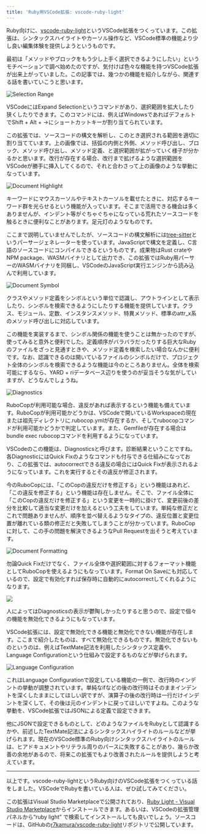 ```yaml
---
title: 'Ruby用VSCode拡張: vscode-ruby-light'
---
```

Ruby向けに、[vscode-ruby-light](https://marketplace.visualstudio.com/items?itemName=r7kamura.vscode-ruby-light)というVSCode拡張をつくっています。この拡張は、シンタックスハイライトやカーソル操作など、VSCode標準の機能より少し良い編集体験を提供しようというものです。

最初は「メソッドやブロックをもう少し上手く選択できるようにしたい」というモチベーションで調べ始めたのですが、気付けば色々な機能を持つVSCode拡張が出来上がっていました。この記事では、幾つかの機能を紹介しながら、関連する話を書いていこうと思います。

![](https://lh3.googleusercontent.com/docs/ADP-6oEg6rmCyJLvHuj-dC3umSen26Lld9W-MrzB7cDQa8WRfX-byic97vxA1FWIutA-AY_u-2DHrblwipEHLzKXEfbLT1XOnSrTomixV1TbAVJNOcznOS23gXSAxJItuL4OjoBYuu3vUUvpP2pCMERQWTRdQqgmAiyAXlSSQRP_V68arBv9ZflZUbgND-N4gfsus-FkYtXyb3ajXfmjSq2R_J3CBuxBSK_NynMJz9zIJ_QAKdU5kbGiRk35j71GV8Ix4Es5PKgGvcLxBFU02d3UyhEcel7H-gl1GrTqhIfXN1vFZNdpjzDDhAt2Txoi_OmdKiiKH2vMeCeDAEH_NCB4FYD158WPSyRmsKCgS1WhUTpUt_Bk8ZLJ3y7ioFBXRVT30mi3dt-swKKxqO4H3zqaW7wY6tEaRFyoLBN2xjvG1GWwXVwsWg-_-2vy8M93O1TieMbcLYPJHyykhGdktl5pED-_UNoH1zWxUho34YPfH7NxXPAN6MAdoPsxKru0AG7hH2jjHQZvxSfZgGmMdpn1c0LukTxwebgt6sNAbW4kiX3xEy2PnUleNC6VG5ivWFf8VfSxCQGF27WmsVZpDgH7YhWGmYW6FiaChgldUBPkBrGpsOU5OtjQwX9JZuNNYBrRHsPYZatfVVH_tGhQoUtM12XeaKUbYeXrsQZKLgGFi9FjJLrLcVdAfvZOH3B3xLVwmkqCkRhdPgSsNaDfkPIbtaOSXdobQe_ML_YsHG2WRaQ3sLgAuwk6NvaGlJri2MW4rFpmjvKm9vpK-eY1uXEFgFQT4VF--iQ14-b4cxIXCG94KyZEPx8FoIyi7-U9VsS2X1QDf1NIAnrFLo2yHix1ZCrxg2SmVoOubnbAS24yGtsmroOFriqgJLUuP-2UC9sGCpTugFY757SyW6_tEGHSofKxq27bERubj1vAJ0qZYdeEPLZOSWyOZVMs5BiLTzRqfpXD4cHBPTwNM3_jGgcurg9LgbTKQxtCQe-7OBBVOFlceJYzx6GPIMOT8iUXOpSp2MFHBAn163LuHBK6C-BqAefvXGHPYXFPCvoV5EV-Bi12n1kaSJlmsPt0yn15pkcB_nF13LcvUoCm_zatJ-gTmsCTWVlVQZMY2aFctaKl2h_5p80P43KEgSbr2VCKQNb0Sype-ohvnptuTDulhSw5H2zd8_q1XEzk5GMtmPi-cFDaPHBk7yaPh6tVKpOMb2TFBJuu3Rs3Kt8x31qDfP_OLjSdYnq0lioZ5UcvBXrHEhbTRFL_3A "Selection Range")

VSCodeにはExpand Selectionというコマンドがあり、選択範囲を拡大したり狭くしたりできます。このコマンドには、例えばWindowsであればデフォルトでShift + Alt + →にショートカットキーが割り当てられています。

この拡張では、ソースコードの構文を解析し、このとき選択される範囲を適切に割り当てています。上の画像では、括弧の内側と外側、メソッド呼び出し、ブロック、メソッド呼び出し、メソッド定義、と選択範囲が拡がっていく様子が分かるかと思います。改行が存在する場合、改行まで拡げるような選択範囲をVSCodeが勝手に挿入してくるので、それと合わさって上の画像のような挙動になっています。

![](https://lh3.googleusercontent.com/docs/ADP-6oF4mWz7HjVm0QmHGHAd9OaKR1eKYTicnxTD8FdMh260i6o81lc9bDJriR3KITHT1eRqyY1a_LDUgE965OiI7QOIUru8re4tJs0v9dHU_ASNSxCK6B1VV5_j2uw4FgPYhURWOHZ55rI4WNxz9K15-iO1Jr-NFGVZCp_2HU94onIh-P4u3q-Z9EL0pSvmoV11uYnbXZQxURc0QjN8U9H89QNLMoKtBbVvM0lY8ugOxK56Zs4UB08BGqIVH30AqECl_VHeWaLDPH_jZiiy_-MbkC5-Ol4whYY4REyjtI84Ocb_eRtSFXcsBHsnAjwxGK5IXEO623OENsazxpaByotl6BdOFXkw14XLTnoPKrTMi5Z99wyvQ_NYDBpP-zNRomeraPnl3hQu5aOTK5k7uqFMw-vzY5fX35LRFR8vEDmkk2sTATyFEp-jxizeAAa5eqvLBvPBZJqa0PIRFQ4zwstYQJ3-VBp5yqb8IgwhYXFTzo3-d1J6cR1kg1dUZb2P7P0kul7_aD6-6xhlObet7DtRUyziE0nva3A1KaSZnWUnViPLkkb1AZnva9PVQPqC6mhLZFeE26sohzjUuzXjxj0YLURN6lsr72xcFEp4gim7KLHzpIQ4IoU2YpqVZYA4Lq4ogv9mLDVjGk9AEkR0Hqa84QqncfR7Qq2Vn3kTmDv9T-lMcrhPp5ze2qSt0PT82KAaiVO1okXPgjL3f9cRiFUDFK6df_GIVhzkvC3jl1TD1OSK1sy3ugYXRLHAd93ATYLQOpVwcUdQH0IxxFY155MAu-qy45Gt7evFZLurlIy1WmHt3nJ85hvGaRPPFiiW-cOhNdWEWJZ15F1QLIsKdAu-_kru4QJJX92G6nLeEeAFW45sjqQ3jeZn3dTaWjEyMuNEpP_eYVKNfNIq2I8Sb5WizVaqQS_6w4Z6m7-jo_aoD5CSGZEgW5SUV03Olc60X4PO3xIQgf2E99Lg5YzHZXkehQgC2mRKPDNNQr9zbsiJaYbZI8JEjF2wETp21GJY9nSfrQTx9zNuhsGyFk7miTd0DV0AfEEIqCxKEcu6Ob5qK948ESiDKsyogTcutwAohd9Wn4VF0QTc0x04HSuRO7bZvXGyV16FjPBf3kr9TOg88ch_auPzlgr2NcwLFzjocL2CJeo-eikyCIhm3mLFCzi0QS-3IsXz_Xnz53zAWHJrKeMjinIdME8fxRYCUuDXI7NeTzGJ8uT018e1zlnL4iQ6HZfiJLCOHqELpuGEnnNc5eHI0ugkGA "Document Highlight")

キーワードにマウスカーソルやテキストカーソルを載せたときに、対応するキーワード群を光らせるという機能が入っています。そこまで活用できる機会は多くありませんが、インデント等がぐちゃぐちゃになっている荒れたソースコードを触るときに便利なことがあります。足元灯のようなものです。

ここまで説明していませんでしたが、ソースコードの構文解析には[tree-sitter](https://tree-sitter.github.io/tree-sitter/)というパーサージェネレーターを使っています。JavaScriptで構文を定義し、C言語のソースコードにコンパイルできるというものです。成果物はRust crateやNPM package、WASMバイナリとして出力でき、この拡張ではRuby用パーサーのWASMバイナリを同梱し、VSCodeのJavaScript実行エンジンから読み込んで利用しています。

![](https://lh3.googleusercontent.com/docs/ADP-6oFIssN5eEFNlayYRE22DvcUERiuuZNGgdSC2gyiXa7sYtsn9tEEFQRPLlv32j10snaRNyZC3KCJLer5fjO5_ufjtzu4dsJgL750TNVtVa6w07XFf2q_lPCSgvAsJUy8V0NnOhV3ON3TOlVyxSkYl4nfas9lkklQL2sqpwO2Y5x3w0GYcbSVZQfpIFhfSGd4m_ltkG-9jSxkGkZc1ZQuh--NgKIg64gFgl-Pk-qhvO_UC94BzERUmvgN7w51-vZA2QGNmwGlw2OOBcVxKAoOJVpap0RHBy7sglmG4fiWQGc74Qz9jUAtUgRdiRJJxP1LOSQ1hu-EScHKuZC_vskNWMCQnlHZ1kDQjDQIzrLheLb6nmfRi-saYzhA33EaE9iCePQz5RaIBQfiYu2DX6LRgGIMFXUUkQ0nPnjVaogHaIPaB-cOFQ8JEpltm8EjMhzP7QX5xkClkgbYXR7mU2CbxJ0Nj5Isk7qgHTNu3amDrresUnlU2SsUzcS_rFEQp47Z96rdu86e0-dkVQVSaPGM9CYJfHIKRUl0NuApN9f1iTPdQQm3SD3V72OMwSpyZqCKhg0ytL64OrUGMjzTbLqFPRJhXUhFJfQ9WSmJza1e2xrNJAq3NEyV9MD5_98tEFVKaSI19pKGY-VrLaBS3YHibzV8966ijZDH4W5TxRwOYkqTC3HNOaUWTGHO4lBTBJ42JHHz6k0KFMDRVQf4m-oiPwpgM1Cj1WgXboAZWGW1zEEylx6rdveNZDHRxBVCnrMrNBob3zwl3u-Xv6-gYdmVlP4aAsP5vDVT3TPrUQIQJ3AsfUN-Jx2KAD9oWzEd4WRxvg__mk3Xi4MaG4Hkhfpsy089zcfYGbqtn21ORvTRtB-2kjw-e9bpgZm2r_OgmNt55naHyx4dXLC--zKJVczNEENiNlDCp6rGmpLZfjI1BVMFJfeYyHMVNE_iU45_Rip8zRuiZO7Oj0CglUjm4jx7RPErs1i4NiYOUPONu_RpjWlpC1s-yj9P4PR92jAINiJDKTuVgVqhkKCGy9WmcsXuIyw0Fe-xjmkfvvXxCk_M7ZdDzWsXNLgQh9Yx5qIGC3NQcMgszWRly-PxKRLuca0sS1MkbC4s4D48RqCbNXlUcWxc5V1uknE8w8zb4HsTn005pXMMJLlXUxIi2lgjbscu-VgPkicNNDQHUFMbVV6ZHdukzxnQvw7g3vbQ0PJ5lx8U3tbgfBm7qBX6KzZ69aeAyW9mM5ubzurL1KfSMhLbJbN4bEngEA "Document Symbol")

クラスやメソッド定義をシンボルという単位で認識し、アウトラインとして表示したり、シンボルを検索できるようにしたりする機能を提供しています。クラス、モジュール、定数、インスタンスメソッド、特異メソッド、標準のattr\_x系のメソッド呼び出しに対応しています。

この機能を実装するまで、シンボル関係の機能を使うことは無かったのですが、使ってみると意外と便利でした。定義順序がバラバラだったりする巨大なRubyのファイルをざっと見通すときや、メソッド定義を検索したい場合なんかに便利です。なお、認識できるのは開いているファイルのシンボルだけで、プロジェクト全体のシンボルを検索できるような機能は今のところありません。全体を検索可能にするなら、YARD + riデータベース辺りを使うのが妥当そうな気がしていますが、どうなんでしょうね。

![](https://lh3.googleusercontent.com/docs/ADP-6oELWLBkP0zRO782HjzzFsK0GAShODeFuISQe_rVLYImAgNuASdjFyo5tNU9YWHHQesWKM-ZxcnhDXK1MFfa2LZDYI_b6cJrazr4phTW3UvEBhEkXTg1THQZ9OAF2JaTT4L8DNd2Ablp7hmdMvwJlgser8gdYj-33gJImN1cw9BQFvuNdkBUEj9KRtwNzC8I_Rv-U0eVMY9JuDR9h2itUOJm9q7Rmr3ks0A5oTEGxTk3tYxJwKcsArHQ9mvRM7XGVxqMGB2-jHiXxihi7sEdm3kIgcWIfNV66x6vj32CL8Dd-5uQEggI2nvCmL5xQhLuXjDg8bqBPBINslGqPhXUQWXF6Or1UJknZM6ElVFitFN6JlIpIWCv4BBnMvP1Uh-DuZ_oMJSdHkDCkk8puWo8JI9SNlvyP19Mc92cHpQo1aXBRehCgg8Rxq9em2lLK1giK4UvRrMzpTx8K-mTIBe2Y2WpfZPlwRCnL5pHZOXa0K2hwOalxMra36Q5P1bUZhHrUxztuChDtV4XPBnEgSeG3fl4l2c8lzK8fiuq9FCSTDKxas-504aEHRJUsVooEwW4dvJNI7ayz0MKBhjzm04Yu-KWC0eVJukpWayh42nRreQZOI4Hb44McjJr91FTi_HF7LbME_qMPoWtlOL9qjB3X-4W-DRlplI_y_w8gw-s6BJ3Q6NH4UUg2CiwcMs4s2WfUORggQFWKp0U07jHBVw_XDJBT9vKDuNDfpEVngXafGj8MBVSMG882DuzwMnUhxTF2NRePu5F6g4TzZqIc_QBfKeWld1_9taBew7XuS70UHOw4Sm3Gwlk6UU17xoJHSw6HdhtZF0qyJWCFvbCab1DnOs9GhzzcnSoVDd-L83Sj3HlFcorvvNp2lrMKgNmO1_CDdZw3_adXF85NivMcSR_lcUqr2Q5WxkvJSaojGK-9tZaYhu3LMgu3lXMJR8SNoJaQ76lPzHSkBtZ02Cta8aOV9fD5ZqKp6nb591S91wA2lUxcieIr7duMrvGnYW89DDd6AqoZZipz3kA463X7DPJUr7lxzaoAYQiY7fO6BxZifCCEKpLuS3uYSEF8WcdduX1BMu5ZfKyKcPNkFD4le_b7Jsavnkc5wwh1p2WEi5oDZfsc0sYFKJL2U1YzjlwqAlSCtYk8UlAXN8cL-_ogQ-smyAIZmiXOOx48Pb4w-_sXxGbSBEbTRAhuLrN9kwh0b1dzD_LQ9W73MdJSXDYQH3THvFQF2WdlJObPe9hepKNQVrNkRCqbA "Diagnostics")

RuboCopが利用可能な場合、違反があれば表示するという機能も備えています。RuboCopが利用可能かどうかは、VSCodeで開いているWorkspaceの現在または祖先ディレクトリに.rubocop.ymlが存在するか、そしてrubocopコマンドが利用可能かどうかで判定しています。また、Gemfileが存在する場合はbundle exec rubocopコマンドを利用するようになっています。

VSCodeのこの機能は、Diagnosticsと呼びます。診断結果ということですね。各DiagnosticにはQuick Fixのようなコマンドも付与できる仕組みになっており、この拡張では、autocorrectできる違反の場合にはQuick Fixが表示されるようになっています。これを実行するとその違反が修正されます。

今のRuboCopには、「このCopの違反だけを修正する」という機能はあれど、「この違反を修正する」という機能は存在しません。そこで、ファイル全体に「このCopの違反だけを修正する」という変更を一時的に掛けて、変更前後の差分を比較して適当な変更だけを加えるという工夫をしています。単純な修正だとこれで問題ありませんが、順序を並べ替えるようなタイプの、違反位置と変更位置が離れている類の修正だと失敗してしまうことが分かっています。RuboCopに対して、この手の問題を解決できるようなPull Requestを出そうと考えています。

![](https://lh3.googleusercontent.com/docs/ADP-6oG2va0Y4f-tr8eASchcTnRzIUuqz7A-2qACN4wuMptbF3hSYapUJ3ob4uELMxEnJ_FjokaHEAP43_4s1dod235oIucuWfpe7n0mP3734ddv4nKVFiP9nYUO9PcPAOPLbUa2FZjzlUi4ckz3pthPW-4zStCkEklRROGUKhPH2gA7MQdWfer9ZvBVMp5CbMjWY8JeXPefHZVZfC-c6gK3qFAvXQMxRxV-Ov63VsUB4YjgRuJaCYZcdG9gKZPzjzuyMUyE861snWi5wljyois6G_f5mou9TlhGq5mHBTehtPcy2fKvyC8t0V6rBPOKbaRQ06kZ1oz8iPPi0wpkk2mmaJR-RQrNkFuup9MvVn67mnfOvpOjjX7VCT0J-EDufi9UFLdiS1EIfru7Ouk-FuAWVHrhT3Vbw_yJniLlwqII-4VCSPdwxETG5STgbS6tLJ0Ml_GyWYp22-JNSUl8lmibjxbzzkWn1IcCYNNPGhNDwAeQ2LmhfmYj883Oct55w23ehJn_WFcoq-TcKXLsb8olOUy5r5usfpaRuTGX9bxVdX04nY3stEH7cw2SQnXQxChec-PZwa5DMn4V2k3nxMcRWpf2YfDgbLnQyy1WQ11FI3hjwGvkxoYnABFGLTrw-Y342MLZe7xbl6D2bGkBVdD60VK5WzbJusTi61jiDzDWQQ1NwU8hiQfJLYH3JEXFo8mPzTrD0IEDE0ymTNZOtI0UyL4s2VxZw52-Mr6tFH6JhgCh9jgoRA65kLSY7U7bWbhu6cUe08bk1gsKpqaWLyWSBzU28RtZCGeHpSy6f5prJymtlgrYeJAw_EJjRrHa-6mfFOL96whnNdpiLWw2Eyks9quPMMLgpeclH4dX8hrMeh-f2Q5nnmPt9j45GMxtq_0R0sYtrdKdJzx_RSV2IozkvgIoeod1iFUW0mHLTyhGTNGi1xPMiUQfgL8rdUiKXxzIkrJ8zCCrTrZQD8AvzePZG8RgfBDVYp0PRRxVNmju_4LSzEMK18MziAY2sn_oau8Kg6V1LwD6OaJoxhJKGYbvSs8TAbcJ5S8by7LCeKjmzOKtok_164Eejqdo6byrgLWbANtXO-jZNI5A52PRgJOOfFpPPkdW8GQX6eFNrGUAdU5eGlYQ795mfCbfwIdYyM8iaakXFRNutOuTXKa2_bLwRuhT1Hk21M6e2ssZ7GigaGGfIlXF-qMPT1SN8rDxP9gKnGgz9Vqh0OXV2QFPQPqRTJudc1MTw8Jas54fmLQhiiTO-eMdSg "Document Formatting")

勿論Quick Fixだけでなく、ファイル全体や選択範囲に対するフォーマット機能としてRuboCopを使えるようにもなっています。Format On Saveにも対応しているので、設定で有効化すれば保存時に自動的にautocorrectしてくれるようになります。

![](https://lh3.googleusercontent.com/docs/ADP-6oG4GEjMn2OUD63zyqlCXB1Qgad8S8fqoo7w_08eKEKKikR33cxlpS2gOWfe0S4fgZqpG7JeUY-qMvAGzqdyQYXtL7FGb-8f-kZQrCIMVQCKKijGQsEUk3GmlwR2SN8YwrVIP_Yy0SZnKDzyUtQrN6KD4Zi9xjdqHvQCyY4l-OedZ4o66CCfF4rGRIkJB_BswEff9AFkTdQZjqO4RD5xDO2C4DmTAdlOzvYPthdhTZF4sCLpfDHqPhKx1AkEblOz7wWtwiTJxB55kCQ0bW7wWNdNz3naNk7g4wdxAVeZUlaqftR9zkYb6E1_WRKu_UVrkmfSLlpGyy5keQPq2emrcLBIC-Wx9VizAoaBSMgcZzKxJ98skAgfUSxRnwNRgqfE4qNvFEhd_IDbBf2nLaHHHCoamuecDTtWDjIzbitY-rZHCKK6BifJAX6vaFnM9IxiBFez4SHNJERy5cf1z3TUPLpQLTb2MNu3v0EQ7Bx7g4XygXlQ4-Nupx1Ka3Qa01WqgCHUnXL4UQDeMyaTB6cNyrRKLo7d7Mu7RLgXliBhnKPVR7LMqXxOpXN0DX7W4ttepOWrmyA9_k5MG68o7Oy6GNRXIQeqO1O4R9B-Vh5esapMFOuHpyAKM4MOCYrxYWbHoC4MZn354byFAZzq-y8T7lfZ1uVW289Ue5A0va1qNA2B1_1VzAOSLEbIYXyFlE0sGJcawJ-1MEMjlikhwziDCVtI70pkz-h6sSsFA9GoaiBLWXytSxfy0z7td12k5znEp3OX1c87vZNEl7ewfXjhJ6KbP7q3JPQxOfsBq0q3cDPid9ngkKr8k1olWslM_KFoHuotAlr_7VfMEBV-h523ka3WoykL1d2Q993dZAMjBWL-F66_gT1fgNh64fhuW9QODUJB0NhxxxHVhJI3-2mjrIyB87vB6rWXqEOn_x63kqsfgIUCGZrAXqIzglsESfTFR_-F-0BH2G7Gd2-llcp-z2bwZ7Foq2F9obvzm1K9vwQ2BM9zDOC8jDnm-K-E0Gp6Erkl7nU3yLPXZ5yRpWsusnPqMll0AY4aCLXCAGOcT7C21hH3zVVRiMoRrwKaQvASH-e8yg85aGptpRbrjgEI1z-rqLByqLG4paifASIvfvRhThuKIE-Ayx9ckg6GddiTawwv8A0ZtIxk3iZdcMtBq48lwiWYpXWvO7bIr8TdlXPrtXo7KyGnW09jtp9Kgz0XeLQaYVEtIFX3p3-2rJlO1PQTstYl7IblsuwCHwggqjyXY7cGPA)

人によってはDiagnosticsの表示が鬱陶しかったりすると思うので、設定で個々の機能を無効化できるようにもなっています。

VSCode拡張には、設定で無効化できる機能と無効化できない機能が存在します。ここまで紹介したものは、すべて無効化できるものです。無効化できないものというのは、例えばTextMate記法を利用したシンタックス定義や、Language Configurationという仕組みで設定するものなどが挙げられます。

![](https://lh3.googleusercontent.com/docs/ADP-6oF6d5fTEmm7Y0LK5oyFNjtiU9jtbBojhHWlrGDZEBGfv2zE52P9JrZ7PFUbqhrgwMYRlCw-RSCLXmL6RPj6_wtbx5fG9Vuft91OrJGAGWdTyThtvpISqHN5G5K-ljRbjWJmeksgRoVWumxRr8mvUI8eURBO0HxmQlwnWtZ4YmwvKta9JNzA1LrdB0DeZhTQ2w-ZJ1M-mCrHbzytaYCyu5sC_3DoHst283hIzZjlXxaovTFrJ9y1vywvKP0AcDhlRFGtuUddGBZL_-3HDHIbMnXoq-lGH-U2RHbHf8A1DxGxd4IFMucaaEvgEYjRHQCWYx5bD2g8Iq5-W98226YGEdUsgYTmk8GEALf4Nq1S0onvPQGp5I0PoFWfq1uSQbBeFfm2ONSk3C3u6vyudBIU-JCM3OjlN6GacabZRCwuUrSrPw24QUW0cul_d_FpnPWREceyCyb4dDHVAC13UQJux7hTf0KcjcU3ZqQqRcY9FUGLNqNJ7gdMud90BT2_04rWVbeM77KRrs5dagv-IYjFKdQg_uNdIRAdDNPWCDpJ8RJvaDB0QQLouRY7cwrZxGkZ_neL7t6fHnbGzNgvMjI_JCeeLCAzVQrBjYfc7ROIzfzoKIH4qd83bcENWwDkWi4m5zJjTRJJ9Pr5UXgNw5_2OG32xwa2MyIwqrP9dz9pccWsQ8wPvsKQLSIoTaFhOdftgiWWdVIja4nodJmXYmgqmcSTYNmpdrvMG5jQ3tzZ4oI-8mahJkZ6wcPZeJGOXNHTB4N91so-eMiJiJe2hEP4nZip0xkk9edNLC6lD5raQxSGtSK5EjFCxg4PHehx7zX3XKv2I10lDGp8N_otckyN9hpk_AKg24ZkP-oEsVyueeEIzV14KpTHtWwCf2fMFGvhKKBZ0EPohhhXmd50tbgst_LbxUdDtozFZ4ih_f6FFwYYNOO2slzN4y8NC7-jkQ0M8tULB4Y794XIqzqF3OHeR22MHtwJaHE-EVIh63MxKu-Cqrl6vRraBzjb0xbuPPqDerFRaTnOiB7V_E209hGKSoXjwMrViLgeO-WTyH-J9iD_3fTyKwjMWP70JRr3eCeXh1ik1sZr-E2Khhup_8sN06rIWEegPO1jqT6o8OOQbsqWfjeVpBfy6SiV-rl-E_0TBIiJSo7lNqhHe7yl94f1nCsonBiHLXVQbQkhbFQRhLt1IvB0775aqrs0S2BrbSIcDs7-9QX_qYXdQxSiohXObuOzB_U1kj9fjXpZxcfFylba8PHqIw "Language Configuration")

これはLanguage Configurationで設定している機能の一例で、改行時のインデントの挙動が調整されています。単純なifなどの後の改行時はそのままインデントを深くしたままにしてほしい訳ですが、演算子の後の改行時は一行だけインデントを深くして、その後は元のインデントに戻ってほしいですよね。このような挙動を、VSCode拡張ではJSONによる定義で設定できます。

他にJSONで設定できるものとして、どのようなファイルをRubyとして認識するかや、前述したTextMate記法によるシンタックスハイライトのルールなどが挙げられます。現在のVSCode標準のRuby向けシンタックスハイライトのルールは、ヒアドキュメントやリテラル周りのパースに失敗することがあり、幾らか改善の余地があるので、将来この拡張でもより改善されたルールを提供しようと考えています。

* * *

以上です。vscode-ruby-lightというRuby向けのVSCode拡張をつくっている話をしました。VSCodeでRubyを書いている人は、ぜひ試してみてください。

この拡張はVisual Studio Marketplaceで公開されており、[Ruby Light - Visual Studio Marketplace](https://marketplace.visualstudio.com/items?itemName=r7kamura.vscode-ruby-light)からインストールできます。あるいは、VSCodeの拡張管理パネルから“ruby light” で検索してインストールしても良いでしょう。ソースコードは、GitHubの[r7kamura/vscode-ruby-light](https://github.com/r7kamura/vscode-ruby-light)リポジトリで公開しています。
